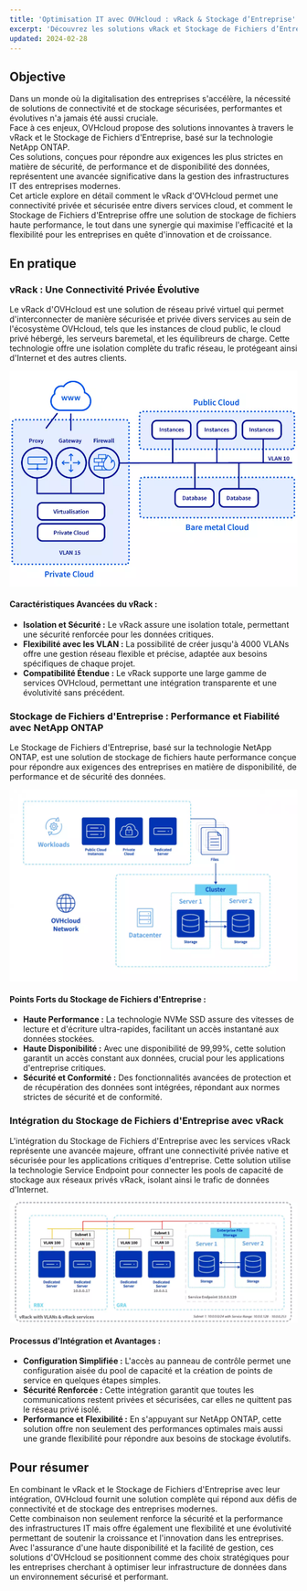 ```yaml
---
title: 'Optimisation IT avec OVHcloud : vRack & Stockage d’Entreprise'
excerpt: 'Découvrez les solutions vRack et Stockage de Fichiers d’Entreprise d’OVHcloud pour une infrastructure IT d’entreprise sécurisée, évolutive et haute performance.'
updated: 2024-02-28
---
```


## Objective

Dans un monde où la digitalisation des entreprises s'accélère, la nécessité de solutions de connectivité et de stockage sécurisées, performantes et évolutives n'a jamais été aussi cruciale.   
Face à ces enjeux, OVHcloud propose des solutions innovantes à travers le vRack et le Stockage de Fichiers d'Entreprise, basé sur la technologie NetApp ONTAP.   
Ces solutions, conçues pour répondre aux exigences les plus strictes en matière de sécurité, de performance et de disponibilité des données, représentent une avancée significative dans la gestion des infrastructures IT des entreprises modernes.   
Cet article explore en détail comment le vRack d'OVHcloud permet une connectivité privée et sécurisée entre divers services cloud, et comment le Stockage de Fichiers d'Entreprise offre une solution de stockage de fichiers haute performance, le tout dans une synergie qui maximise l'efficacité et la flexibilité pour les entreprises en quête d'innovation et de croissance.   

## En pratique

### vRack : Une Connectivité Privée Évolutive
Le vRack d'OVHcloud est une solution de réseau privé virtuel qui permet d'interconnecter de manière sécurisée et privée divers services au sein de l'écosystème OVHcloud, tels que les instances de cloud public, le cloud privé hébergé, les serveurs baremetal, et les équilibreurs de charge. Cette technologie offre une isolation complète du trafic réseau, le protégeant ainsi d'Internet et des autres clients.

<p align="center" width="100%">
    <img src="images/vrack_01.webp">
</p>

#### Caractéristiques Avancées du vRack :   
- **Isolation et Sécurité :** Le vRack assure une isolation totale, permettant une sécurité renforcée pour les données critiques.
- **Flexibilité avec les VLAN :** La possibilité de créer jusqu'à 4000 VLANs offre une gestion réseau flexible et précise, adaptée aux besoins spécifiques de chaque projet.
- **Compatibilité Étendue :** Le vRack supporte une large gamme de services OVHcloud, permettant une intégration transparente et une évolutivité sans précédent.

### Stockage de Fichiers d'Entreprise : Performance et Fiabilité avec NetApp ONTAP
Le Stockage de Fichiers d'Entreprise, basé sur la technologie NetApp ONTAP, est une solution de stockage de fichiers haute performance conçue pour répondre aux exigences des entreprises en matière de disponibilité, de performance et de sécurité des données.

<p align="center" width="100%">
    <img src="images/netapp_filestorage_3.webp">
</p>

#### Points Forts du Stockage de Fichiers d'Entreprise :   
- **Haute Performance :** La technologie NVMe SSD assure des vitesses de lecture et d'écriture ultra-rapides, facilitant un accès instantané aux données stockées.
- **Haute Disponibilité :** Avec une disponibilité de 99,99%, cette solution garantit un accès constant aux données, crucial pour les applications d'entreprise critiques.
- **Sécurité et Conformité :** Des fonctionnalités avancées de protection et de récupération des données sont intégrées, répondant aux normes strictes de sécurité et de conformité.

### Intégration du Stockage de Fichiers d'Entreprise avec vRack
L'intégration du Stockage de Fichiers d'Entreprise avec les services vRack représente une avancée majeure, offrant une connectivité privée native et sécurisée pour les applications critiques d'entreprise. Cette solution utilise la technologie Service Endpoint pour connecter les pools de capacité de stockage aux réseaux privés vRack, isolant ainsi le trafic de données d'Internet.

<p align="center" width="100%">
    <img src="images/vrack_storage2_1.webp">
</p>

#### Processus d'Intégration et Avantages :
- **Configuration Simplifiée :** L'accès au panneau de contrôle permet une configuration aisée du pool de capacité et la création de points de service en quelques étapes simples.
- **Sécurité Renforcée :** Cette intégration garantit que toutes les communications restent privées et sécurisées, car elles ne quittent pas le réseau privé isolé.
- **Performance et Flexibilité :** En s'appuyant sur NetApp ONTAP, cette solution offre non seulement des performances optimales mais aussi une grande flexibilité pour répondre aux besoins de stockage évolutifs.

## Pour résumer
En combinant le vRack et le Stockage de Fichiers d'Entreprise avec leur intégration, OVHcloud fournit une solution complète qui répond aux défis de connectivité et de stockage des entreprises modernes.   
Cette combinaison non seulement renforce la sécurité et la performance des infrastructures IT mais offre également une flexibilité et une évolutivité permettant de soutenir la croissance et l'innovation dans les entreprises.   
Avec l'assurance d'une haute disponibilité et la facilité de gestion, ces solutions d'OVHcloud se positionnent comme des choix stratégiques pour les entreprises cherchant à optimiser leur infrastructure de données dans un environnement sécurisé et performant.
